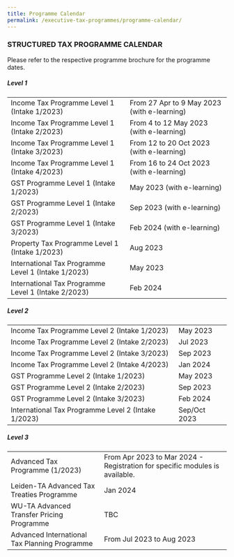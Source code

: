 ```yaml
---
title: Programme Calendar
permalink: /executive-tax-programmes/programme-calendar/
---
```

### **STRUCTURED TAX PROGRAMME CALENDAR**

Please refer to the respective programme brochure for the programme dates.

##### **Level 1**

<table>
  <tr>
    <td>Income Tax Programme Level 1 (Intake 1/2023)</td>
    <td>From 27 Apr to 9 May 2023 (with e-learning)</td>
  </tr> 
  <tr>
    <td>Income Tax Programme Level 1 (Intake 2/2023)</td>
    <td>From 4 to 12 May 2023 (with e-learning)</td>
  </tr> 
  <tr>
    <td>Income Tax Programme Level 1 (Intake 3/2023)</td>
    <td>From 12 to 20 Oct 2023 (with e-learning)
</td> 
		  <tr>
    <td>Income Tax Programme Level 1 (Intake 4/2023)</td>
    <td>From 16 to 24 Oct 2023 (with e-learning)</td>
  </tr> 
  </tr>
  <tr>
    <td>GST Programme Level 1 (Intake 1/2023)</td>
    <td>May 2023 (with e-learning)</td>
  </tr>  
  <tr>
    <td>GST Programme Level 1 (Intake 2/2023)</td>
    <td>Sep 2023 (with e-learning)</td>
  </tr>  
	  <tr>
    <td>GST Programme Level 1 (Intake 3/2023)</td>
    <td>Feb 2024 (with e-learning)</td>
  </tr>  
  <tr>
    <td>Property Tax Programme Level 1 (Intake 1/2023)</td>
    <td>Aug 2023</td>
  </tr> 
	<tr>
   <td>International Tax Programme Level 1 (Intake 1/2023)</td>
    <td>May 2023</td>
  </tr>  
  <tr>
    <td>International Tax Programme Level 1 (Intake 2/2023)</td>
    <td>Feb 2024</td>
  </tr>  
</table>

 
##### **Level 2**

<table>
  <tr>
      <td>Income Tax Programme Level 2 (Intake 1/2023)</td>
      <td>May 2023</td> 
  </tr>  
  <tr>
      <td>Income Tax Programme Level 2 (Intake 2/2023)</td>
      <td>Jul 2023</td> 
  </tr>  
  <tr>
     <td>Income Tax Programme Level 2 (Intake 3/2023)</td>
      <td>Sep 2023</td> 
  </tr>  
	 <tr>
     <td>Income Tax Programme Level 2 (Intake 4/2023)</td>
      <td>Jan 2024</td> 
  </tr>  
  <tr>
		 <td>GST Programme Level 2 (Intake 1/2023)
		  </td>
      <td>May 2023</td>
	</tr>  
  <tr>
		 <td>GST Programme Level 2 (Intake 2/2023)
		  </td>
      <td>Sep 2023</td>
  </tr>  
  <tr>
      <td>GST Programme Level 2 (Intake 3/2023)</td>
      <td>Feb 2024</td> 
  </tr>  
  <tr>
     <td>International Tax Programme Level 2 (Intake 1/2023)</td>
      <td>Sep/Oct 2023</td>
   </tr>  
</table>

 
##### **Level 3**

<table>
  <tr>
    <td>Advanced Tax Programme (1/2023)</td>
    <td>From Apr 2023 to Mar 2024 - Registration for specific modules is available.</td> 
  </tr>  
  <tr>
    <td>Leiden-TA Advanced Tax Treaties Programme </td>
    <td>Jan 2024</td>
 </tr>  
  <tr>
   <td>WU-TA Advanced Transfer Pricing Programme</td>
    <td>TBC</td>
  </tr>  
  <tr>
   <td>Advanced International Tax Planning Programme</td>
    <td>From Jul 2023 to Aug 2023 </td>
  </tr>  
</table>
